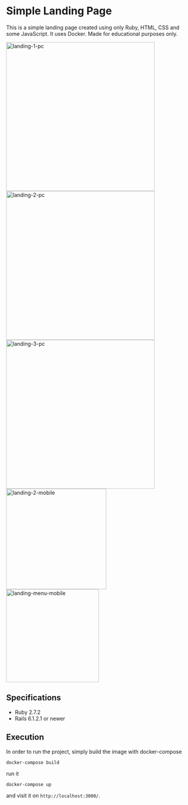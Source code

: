 # Simple Landing Page

This is a simple landing page created using only Ruby, HTML, CSS and some JavaScript. It uses Docker. Made for educational purposes only.

<img src="https://user-images.githubusercontent.com/12992645/110992383-9d087200-8354-11eb-986d-536eb044ee5d.png" alt="landing-1-pc" width="400"/></img>
<img src="https://user-images.githubusercontent.com/12992645/110992430-ab568e00-8354-11eb-930a-2da263a47fbc.png" alt="landing-2-pc" width="400"/></img>
<img src="https://user-images.githubusercontent.com/12992645/110992452-b3aec900-8354-11eb-8a78-d470e6d9c3b0.png" alt="landing-3-pc" width="400"/></img>
<br>
<img src="https://user-images.githubusercontent.com/12992645/110992403-a265bc80-8354-11eb-8525-523b989fd2a6.png" alt="landing-2-mobile" width="270"/></img>
<img src="https://user-images.githubusercontent.com/12992645/110992472-b8737d00-8354-11eb-864d-52cd16ff9f29.png" alt="landing-menu-mobile" width="250"/></img>

## Specifications
 - Ruby 2.7.2
 - Rails 6.1.2.1 or newer

## Execution
In order to run the project, simply build the image with docker-compose
```
docker-compose build
```
run it
```
docker-compose up
```
and visit it on `http://localhost:3000/`.

